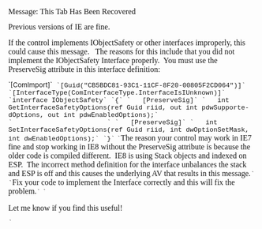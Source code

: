 <?xml:namespace prefix = o ns = "urn:schemas-microsoft-com:office:office" /><o:p><font size=3 face=Calibri><p style="MARGIN: 0in 0in 10pt" class=MsoNormal></font></o:p><o:p><font size=3 face=Calibri>Message: This Tab Has&nbsp;Been Recovered&nbsp;</font></o:p></p> <p style="MARGIN: 0in 0in 10pt" class=MsoNormal><font size=3 face=Calibri>Previous versions of IE are fine.</font></p> <p style="MARGIN: 0in 0in 10pt" class=MsoNormal><font size=3 face=Calibri>If the control implements IObjectSafety or other interfaces improperly, this could&nbsp;cause this message.

<span style="mso-spacerun: yes">&nbsp; </span>The reasons for this include that you did not implement the IObjectSafety Interface properly.<span style="mso-spacerun: yes">&nbsp; </span>You must use the PreserveSig attribute in this interface definition:</font></p> 

`<span style="FONT-SIZE: 10pt; mso-ansi-language: EN" lang=EN>[ComImport]</span>`<span style="FONT-FAMILY: 'Courier New'; FONT-SIZE: 10pt; mso-ansi-language: EN" lang=EN>  
`[Guid("CB5BDC81-93C1-11CF-8F20-00805F2CD064")]`  
`[InterfaceType(ComInterfaceType.InterfaceIsIUnknown)]`  
`interface IObjectSafety`  
`{`  
`&nbsp;&nbsp; [PreserveSig]`  
`&nbsp;&nbsp; int GetInterfaceSafetyOptions(ref Guid riid, out int pdwSupportedOptions, out int pdwEnabledOptions);`  
`&nbsp;&nbsp;&nbsp;&nbsp;&nbsp;&nbsp;&nbsp;&nbsp;&nbsp;&nbsp;&nbsp;&nbsp;&nbsp;&nbsp;&nbsp;&nbsp;&nbsp;&nbsp;&nbsp;&nbsp;&nbsp;&nbsp;&nbsp;&nbsp;`  
`&nbsp;&nbsp; [PreserveSig]`  
`&nbsp;&nbsp; int SetInterfaceSafetyOptions(ref Guid riid, int dwOptionSetMask, int dwEnabledOptions);`  
`}`</span>

<span style="FONT-FAMILY: 'Courier New'; FONT-SIZE: 10pt; mso-ansi-language: EN" lang=EN>`<font size=3 face=Calibri>The reason your control may work in IE7 fine and stop working in IE8 without the PreserveSig attribute is because the older code is compiled different.&nbsp; IE8 is using Stack objects and indexed on ESP.&nbsp; The incorrect method definition for the interface unbalances the stack and ESP is off and this causes the underlying AV that results in this message.</font>`</span>

<span style="FONT-FAMILY: 'Courier New'; FONT-SIZE: 10pt; mso-ansi-language: EN" lang=EN>`<font size=3 face=Calibri>Fix your code to implement the Interface correctly and this will fix the problem.</font>`</span>

<span style="FONT-FAMILY: 'Courier New'; FONT-SIZE: 10pt; mso-ansi-language: EN" lang=EN>`<font size=3 face=Calibri></p>
<p style="MARGIN: 0in 0in 10pt" class=MsoNormal><o:p><font size=3 face=Calibri>Let me know if you find this useful!</font></o:p></p>
<p></font>`</span>
